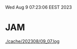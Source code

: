 Wed Aug  9 07:23:06 EEST 2023
# JAM
<a href='./cache/202308/09_07.log'>./cache/202308/09_07.log</a>
